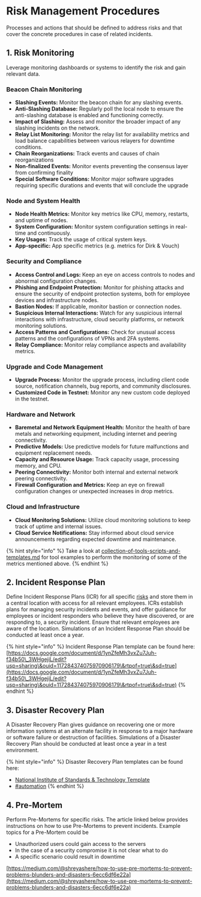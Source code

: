 # Risk Management Procedures

Processes and actions that should be defined to address risks and that cover the concrete procedures in case of related incidents. &#x20;

## 1. Risk Monitoring

Leverage monitoring dashboards or systems to identify the risk and gain relevant data.

### Beacon Chain Monitoring

* **Slashing Events:** Monitor the beacon chain for any slashing events.
* **Anti-Slashing Database:** Regularly poll the local node to ensure the anti-slashing database is enabled and functioning correctly.
* **Impact of Slashing:** Assess and monitor the broader impact of any slashing incidents on the network.
* **Relay List Monitoring:** Monitor the relay list for availability metrics and load balance capabilities between various relayers for downtime conditions.
* **Chain Reorganizations:** Track events and causes of chain reorganizations&#x20;
* **Non-finalized Events:** Monitor events preventing the consensus layer from confirming finality
* **Special Software Conditions:** Monitor major software upgrades requiring specific durations and   events that will conclude the upgrade

### Node and System Health

* **Node Health Metrics:** Monitor key metrics like CPU, memory, restarts, and uptime of nodes.
* **System Configuration:** Monitor system configuration settings in real-time and continuously.
* **Key Usages:** Track the usage of critical system keys.
* **App-specific:** App specific metrics  (e.g. metrics for Dirk & Vouch)

### Security and Compliance

* **Access Control and Logs:** Keep an eye on access controls to nodes and abnormal configuration changes.
* **Phishing and Endpoint Protection:** Monitor for phishing attacks and ensure the security of endpoint protection systems, both for employee devices and infrastructure nodes.
* **Bastion Nodes:** If applicable, monitor bastion or connection nodes.
* **Suspicious Internal Interactions:** Watch for any suspicious internal interactions with infrastructure, cloud security platforms, or network monitoring solutions.
* **Access Patterns and Configurations:** Check for unusual access patterns and the configurations of VPNs and 2FA systems.
* **Relay Compliance:** Monitor relay compliance aspects and availability metrics.

### Upgrade and Code Management

* **Upgrade Process:** Monitor the upgrade process, including client code source, notification channels, bug reports, and community disclosures.
* **Customized Code in Testnet:** Monitor any new custom code deployed in the testnet.

### Hardware and Network

* **Baremetal and Network Equipment Health:** Monitor the health of bare metals and networking equipment, including internet and peering connectivity.
* **Predictive Models:** Use predictive models for future malfunctions and equipment replacement needs.
* **Capacity and Resource Usage:** Track capacity usage, processing memory, and CPU.
* **Peering Connectivity:** Monitor both internal and external network peering connectivity.
* **Firewall Configuration and Metrics:** Keep an eye on firewall configuration changes or unexpected increases in drop metrics.

### Cloud and Infrastructure

* **Cloud Monitoring Solutions:** Utilize cloud monitoring solutions to keep track of uptime and internal issues.
* **Cloud Service Notifications:** Stay informed about cloud service announcements regarding expected downtime and maintenance.

{% hint style="info" %}
Take a look at [collection-of-tools-scripts-and-templates.md](../mitigation-and-controls-library/collection-of-tools-scripts-and-templates.md "mention") for tool examples to perform the monitoring of some of the metrics mentioned above.
{% endhint %}

## 2. Incident Response Plan

Define Incident Response Plans (ICR) for all specific [risks](risks/ "mention") and store them in a central location with access for all relevant employees. ICRs establish plans for managing security incidents and events, and offer guidance for employees or incident responders who believe they have discovered, or are responding to, a security incident. Ensure that relevant employees are aware of the location. Simulations of an Incident Response Plan should be conducted at least once a year.

{% hint style="info" %}
Incident Response Plan template can be found here:\
[https://docs.google.com/document/d/1ynZfeMh3vxZu7Juh-f34b50\_3WHgejiL/edit?usp=sharing\&ouid=117284374075970906179\&rtpof=true\&sd=true](https://docs.google.com/document/d/1ynZfeMh3vxZu7Juh-f34b50\_3WHgejiL/edit?usp=sharing\&ouid=117284374075970906179\&rtpof=true\&sd=true)
{% endhint %}

## 3. Disaster Recovery Plan

A Disaster Recovery Plan gives guidance on recovering one or more information systems at an alternate facility in response to a major hardware or software failure or destruction of facilities. Simulations of a Disaster Recovery Plan should be conducted at least once a year in a test environment.

{% hint style="info" %}
Disaster Recovery Plan templates can be found here:

* [National Institute of Standards & Technology Template](https://csrc.nist.gov/files/pubs/sp/800/34/r1/upd1/final/docs/sp800-34-rev1\_cp\_template\_high\_impact\_system.docx)
* [#automation](../mitigation-and-controls-library/collection-of-tools-scripts-and-templates.md#automation "mention")
{% endhint %}

## 4. Pre-Mortem

Perform Pre-Mortems for specific risks. The article linked below provides instructions on how to use Pre-Mortems to prevent incidents. Example topics for a Pre-Mortem could be&#x20;

* Unauthorized users could gain access to the servers
* In the case of a security compromise it is not clear what to do
* A specific scenario could result in downtime

[https://medium.com/@shreyashere/how-to-use-pre-mortems-to-prevent-problems-blunders-and-disasters-6ecc6df6e22a](https://medium.com/@shreyashere/how-to-use-pre-mortems-to-prevent-problems-blunders-and-disasters-6ecc6df6e22a)
